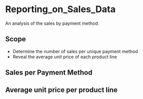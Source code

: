 # Reporting_on_Sales_Data
An analysis of the sales by payment method.

## Scope
  * Determine the number of sales per unique payment method
  * Reveal the average unit price of each product line
## Sales per Payment Method

## Average unit price per product line


